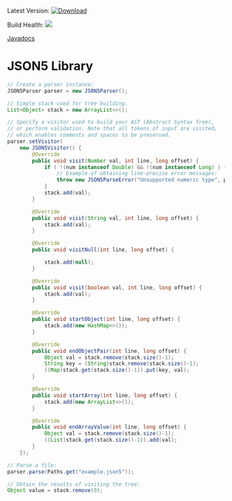 Latest Version: [ ![Download](https://api.bintray.com/packages/brimworks/json5.java/json5.java/images/download.svg?version=latest) ](https://bintray.com/brimworks/json5.java/json5.java/0.0.2/link)

Build Health: [![](https://jitci.com/gh/brimworks/json5.java/svg)](https://jitci.com/gh/brimworks/json5.java)

[Javadocs](https://www.javadoc.io/doc/com.brimworks/json5)


# JSON5 Library

```java
// Create a parser instance:
JSON5Parser parser = new JSON5Parser();

// Simple stack used for tree building.
List<Object> stack = new ArrayList<>();

// Specify a visitor used to build your AST (Abstract Syntax Tree),
// or perform validation. Note that all tokens of input are visited,
// which enables comments and spaces to be preserved.
parser.setVisitor(
    new JSON5Visitor() {
        @Override
        public void visit(Number val, int line, long offset) {
            if ( !(num instanceof Double) && !(num instanceof Long) ) {
                // Example of obtaining line-precise error messages:
                throw new JSON5ParseError("Unsupported numeric type", parser.getLocation(line, offset));
            }
            stack.add(val);
        }

        @Override
        public void visit(String val, int line, long offset) {
            stack.add(val);
        }

        @Override
        public void visitNull(int line, long offset) {

            stack.add(null);
        }

        @Override
        public void visit(boolean val, int line, long offset) {
            stack.add(val);
        }

        @Override
        public void startObject(int line, long offset) {
            stack.add(new HashMap<>());
        }

        @Override
        public void endObjectPair(int line, long offset) {
            Object val = stack.remove(stack.size()-1);
            String key = (String)stack.remove(stack.size()-1);
            ((Map)stack.get(stack.size()-1)).put(key, val);
        }

        @Override
        public void startArray(int line, long offset) {
            stack.add(new ArrayList<>());
        }

        @Override
        public void endArrayValue(int line, long offset) {
            Object val = stack.remove(stack.size()-1);
            ((List)stack.get(stack.size()-1)).add(val);
        }
    });

// Parse a file:
parser.parse(Paths.get("example.json5"));

// Obtain the results of visiting the tree:
Object value = stack.remove(0);

```
